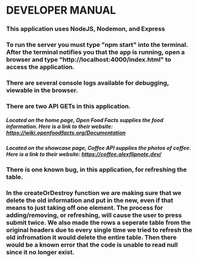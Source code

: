 # DEVELOPER MANUAL

### This application uses NodeJS, Nodemon, and Express

### To run the server you must type "npm start" into the terminal. After the terminal notifies you that the app is running, open a browser and type "http://localhost:4000/index.html" to access the application.

### There are several console logs available for debugging, viewable in the browser.

### There are two API GETs in this application.

##### Located on the home page, Open Food Facts supplies the food information. Here is a link to their website: https://wiki.openfoodfacts.org/Documentation

##### Located on the showcase page, Coffee API supplies the photos of coffee. Here is a link to their website: https://coffee.alexflipnote.dev/

### There is one known bug, in this application, for refreshing the table. 
### In the createOrDestroy function we are making sure that we delete the old information and put in the new, even if that means to just taking off one element.  The process for adding/removing, or refreshing, will cause the user to press submit twice. We also made the rows a seperate table from the original headers due to every single time we tried to refresh the old infromation it would delete the entire table. Then there would be a known error that the code is unable to read null since it no longer exist.